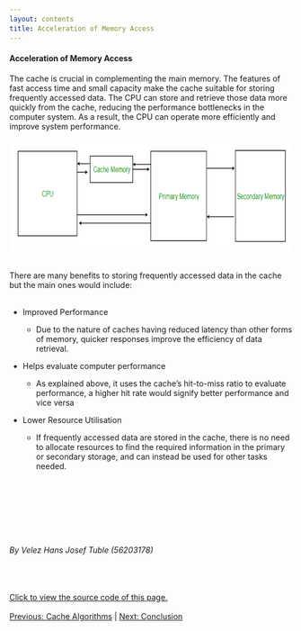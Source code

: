 ```yaml
---
layout: contents
title: Acceleration of Memory Access
---
```


<body>
<h4><b>Acceleration of Memory Access</b></h4>
<div class="bodytext">
The cache is crucial in complementing the main memory. The features of fast access time and small capacity make the cache suitable for storing frequently accessed data. The CPU can store and retrieve those data more quickly from the cache, reducing the performance bottlenecks in the computer system. As a result, the CPU can operate more efficiently and improve system performance. <br/>

<a href="https://www.geeksforgeeks.org/cache-memory-in-computer-organization/"><img src="./media/P6.png" alt="Image" height=200 width=auto></a>
<br/> <br/>

There are many benefits to storing frequently accessed data in the cache but the main ones would include: <br/><br/>
<ul><li>Improved Performance </li>
  <ul><li>Due to the nature of caches having reduced latency than other forms of memory, quicker responses improve the efficiency of data retrieval. </li></ul></ul>
<ul><li>Helps evaluate computer performance </li>
  <ul><li>As explained above, it uses the cache’s hit-to-miss ratio to evaluate performance, a higher hit rate would signify better performance and vice versa </li></ul></ul>
<ul><li>Lower Resource Utilisation </li>
  <ul><li>If frequently accessed data are stored in the cache, there is no need to allocate resources to find the required information in the primary or secondary storage, and can instead be used for other tasks needed. </li></ul></ul>
<br/> <br/>

<br/> <br/> <br/>
<h6>By Velez Hans Josef Tuble (56203178)</h6>
<br/> <br/>
<a href="https://github.com/CS1102proj-Cache/CS1102/blob/main/contents/acceleration_of_memory_access.md?plain=1">Click to view the source code of this page.</a><br/><br/>
<div class="middle">
<a href="https://cs1102proj-cache.github.io/CS1102/contents/cache_algorithms.html">Previous: Cache Algorithms</a> |
<a href="https://cs1102proj-cache.github.io/CS1102/contents/conclusion.html">Next: Conclusion</a>
<br/>
</div>
